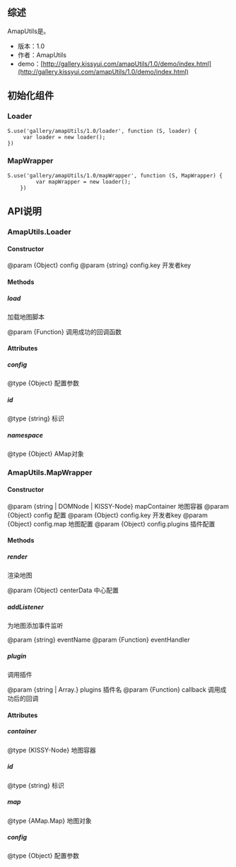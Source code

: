 ## 综述

AmapUtils是。

* 版本：1.0
* 作者：AmapUtils
* demo：[http://gallery.kissyui.com/amapUtils/1.0/demo/index.html](http://gallery.kissyui.com/amapUtils/1.0/demo/index.html)

## 初始化组件

### Loader

    S.use('gallery/amapUtils/1.0/loader', function (S, loader) {
         var loader = new loader();
    })

### MapWrapper

    S.use('gallery/amapUtils/1.0/mapWrapper', function (S, MapWrapper) {
             var mapWrapper = new loader();
        })

## API说明

### AmapUtils.Loader

#### Constructor

@param {Object} config
@param {string} config.key 开发者key

#### Methods

##### load

加载地图脚本

@param {Function} 调用成功的回调函数

#### Attributes

##### config

@type {Object} 配置参数


##### id

@type {string} 标识

##### namespace

@type {Object} AMap对象

### AmapUtils.MapWrapper

#### Constructor

@param {string | DOMNode | KISSY-Node} mapContainer 地图容器
@param {Object} config 配置
@param {Object} config.key 开发者key
@param {Object} config.map 地图配置
@param {Object} config.plugins 插件配置

#### Methods

##### render

渲染地图

@param {Object} centerData 中心配置

##### addListener

为地图添加事件监听

@param {string} eventName
@param {Function} eventHandler

##### plugin

调用插件

@param {string | Array.<string>} plugins 插件名
@param {Function} callback 调用成功后的回调

#### Attributes

##### container

@type {KISSY-Node} 地图容器

##### id

@type {string} 标识

##### map

@type {AMap.Map} 地图对象

##### config

@type {Object} 配置参数